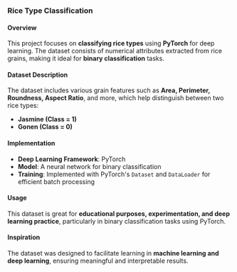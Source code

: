 ### **Rice Type Classification**  

#### **Overview**  
This project focuses on **classifying rice types** using **PyTorch** for deep learning. The dataset consists of numerical attributes extracted from rice grains, making it ideal for **binary classification** tasks.  

#### **Dataset Description**  
The dataset includes various grain features such as **Area, Perimeter, Roundness, Aspect Ratio**, and more, which help distinguish between two rice types:  
- **Jasmine (Class = 1)**  
- **Gonen (Class = 0)**  

#### **Implementation**  
- **Deep Learning Framework**: PyTorch  
- **Model**: A neural network for binary classification  
- **Training**: Implemented with PyTorch's `Dataset` and `DataLoader` for efficient batch processing  

#### **Usage**  
This dataset is great for **educational purposes, experimentation, and deep learning practice**, particularly in binary classification tasks using PyTorch.  

#### **Inspiration**  
The dataset was designed to facilitate learning in **machine learning and deep learning**, ensuring meaningful and interpretable results.  
